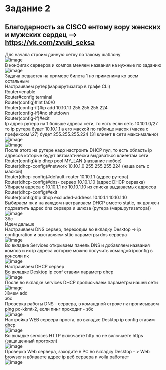   
# Задание 2  
## Благодарность за CISCO ентому вору женских и мужских сердец --> https://vk.com/zvuki_seksa  
  
Для начала строим данную сетку по такому шаблону  
![image](https://user-images.githubusercontent.com/81534024/163091653-a1b6994f-1e84-4a94-894a-2b76a3529cc1.png)  
В конфигах серверов и компов меняем названия на нужные по заданию   
![image](https://user-images.githubusercontent.com/81534024/163091694-233879b6-82fa-4bdb-83f2-dfdd63fb074d.png)  
Задача решается на примере билета 1 но применима ко всем остальным  
Настраиваем рутер(маршрутизатор в графе CLI)  
Router>enable   
Router#config terminal   
Router(config)#int fa0/0   
Router(config-if)#ip add 10.10.1.1 255.255.255.224   
Router(config-if)#no shutdown   
Router(config-if)#exit  
Ip адрес рутера на 1 больше адреса сети, то есть если сеть 10.10.1.0/27 то ip рутера будет 10.10.1.1 а его маской по таблице масок (маска с префиксом \27) будет 255.255.255.224 (31 клиент в сети максимально)   
![image](https://user-images.githubusercontent.com/81534024/163091752-40e733b6-9813-49ce-a033-9f6b85a19187.png)  
![image](https://user-images.githubusercontent.com/81534024/163091834-77862eda-e398-4588-88a1-7ec3f8d5ab16.png)  
После этого на рутере надо настроить DHCP пул, то есть область ip адресов которые будут автоматически выдаваться клиентам сети  
Router(config)#ip dhcp pool MY_LAN (название любое)  
Router(dhcp-config)#network 10.10.1.0 255.255.255.224 (наша сеть с маской)   
Router(dhcp-config)#default-router 10.10.1.1 (адрес рутера)  
Router(dhcp-config)#dns- сервер 10.10.1.10 (адрес DHCP сервака)  
Убираем адреса с 10.10.1.1 по 10.10.1.10 из списка выдаваемых адресов  
Router(dhcp-config)#exit  
Router(config)#ip dhcp excluded-address 10.10.1.1 10.10.1.10   
Выбираем пк и на каждом настраиваем DHCP вместо static, пк должен подхватить адрес dns сервера и шлюза (рутера (маршрутизатора))  
![image](https://user-images.githubusercontent.com/81534024/163091855-79e9375c-5e5e-4303-992c-fffa2be639df.png)  
Збс  
Идем дальше  
Настраиваем DNS сервер, переходим во вкладку Desktop -> ip configuration и выставляем sttic параметры dns сервера  
![image](https://user-images.githubusercontent.com/81534024/163091869-fcdefb3c-27f9-4fab-8160-135d54e26292.png)  
Во вкладке Services открываем панель DNS и добавляем названия компов и их ip адреса которые можно получить командой ipconfig в консоли пк  
![image](https://user-images.githubusercontent.com/81534024/163091882-a19e976f-e2ee-45be-87a4-5d53a29912f0.png)  
Настраиваем DHCP сервер  
Во вкладке Desktop ip conf ставим параметр dhcp  
![image](https://user-images.githubusercontent.com/81534024/163091891-e8de7f7a-4dda-4f67-b7aa-91b2256f1510.png)  
После во вкладке services DHCP прописываем параметры нашей сети  
![image](https://user-images.githubusercontent.com/81534024/163091907-095fca20-3966-4657-b2ae-55301cd28422.png)  
Жмем add   
збс  
Проверка работы DNS - сервера, в командной строке пк прописываем ping pc-kkmt-2, если пинг проходит - збс  
![image](https://user-images.githubusercontent.com/81534024/163091923-a125b1c5-0636-4c6c-a032-f35c4a75890b.png)  
Настройка WEB сервера проста, во вкладке Desktop ip config ставим dhcp  
![image](https://user-images.githubusercontent.com/81534024/163091942-5d6aa0ab-8aa1-42df-b71f-d7e9dabcc42d.png)  
Во вкладке services HTTP включаете http но не включаете https (защищенный протокол)  
![image](https://user-images.githubusercontent.com/81534024/163091961-2ae5b2fc-05ab-44f9-adc1-b7852a6f6d28.png)  
Проверка Web сервера, заходите в PC во вкладку Desktop - > Web browser и вбиваете адрес ip веб сервера и voila работает  
![image](https://user-images.githubusercontent.com/81534024/163091973-d8216a23-707c-4aa5-b908-6d4d3d0d7b6b.png)  
  
